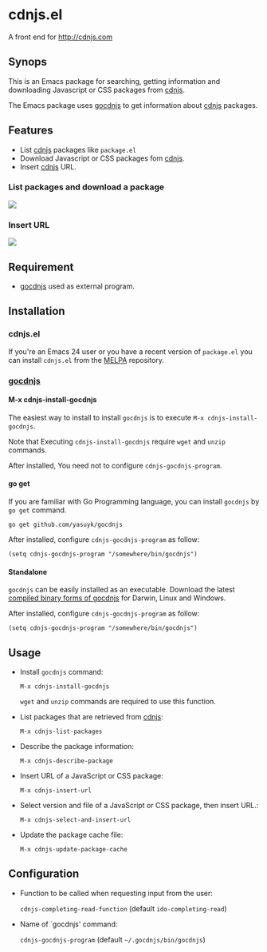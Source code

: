 cdnjs.el
========

A front end for http://cdnjs.com

## Synops

This is an Emacs package for searching, getting information and
downloading Javascript or CSS packages from [cdnjs].

The Emacs package uses [gocdnjs] to get information about [cdnjs] packages.

## Features

- List [cdnjs] packages like `package.el`
- Download Javascript or CSS packages fom [cdnjs].
- Insert [cdnjs] URL.

### List packages and download a package
![](https://raw.github.com/yasuyk/misc/master/cdnjs.el/demo-cdnjs-list-and-download.gif)

### Insert URL
![](https://raw.github.com/yasuyk/misc/master/cdnjs.el/demo-cdnjs-insert-url.gif)


## Requirement

- [gocdnjs] used as external program.

## Installation

### cdnjs.el

If you're an Emacs 24 user or you have a recent version of `package.el`
you can install `cdnjs.el` from the [MELPA](http://melpa.milkbox.net/) repository.

### [gocdnjs]

#### M-x cdnjs-install-gocdnjs

The easiest way to install to install `gocdnjs` is to execute `M-x cdnjs-install-gocdnjs`.

Note that Executing `cdnjs-install-gocdnjs` require `wget` and `unzip` commands.

After installed, You need not to configure `cdnjs-gocdnjs-program`.

#### go get

If you are familiar with Go Programming language, you can install `gocdnjs` by `go get` command.

`go get github.com/yasuyk/gocdnjs`

After installed, configure `cdnjs-gocdnjs-program` as follow:

    (setq cdnjs-gocdnjs-program "/somewhere/bin/gocdnjs")

#### Standalone

`gocdnjs` can be easily installed as an executable. Download the latest [compiled
binary forms of gocdnjs](https://github.com/yasuyk/gocdnjs/releases) for Darwin, Linux and Windows.

After installed, configure `cdnjs-gocdnjs-program` as follow:

    (setq cdnjs-gocdnjs-program "/somewhere/bin/gocdnjs")

## Usage

- Install `gocdnjs` command:

    `M-x cdnjs-install-gocdnjs`

    `wget` and `unzip` commands are required to use this function.

- List packages that are retrieved from [cdnjs]:

    `M-x cdnjs-list-packages`

- Describe the package information:

    `M-x cdnjs-describe-package`

- Insert URL of a JavaScript or CSS package:

    `M-x cdnjs-insert-url`

- Select version and file of a JavaScript or CSS package, then insert URL.:

    `M-x cdnjs-select-and-insert-url`

- Update the package cache file:

    `M-x cdnjs-update-package-cache`


## Configuration

- Function to be called when requesting input from the user:

    `cdnjs-completing-read-function` (default `ido-completing-read`)

- Name of `gocdnjs' command:

    `cdnjs-gocdnjs-program` (default `~/.gocdnjs/bin/gocdnjs`)

[cdnjs]:http://cdnjs.com
[gocdnjs]:https://github.com/yasuyk/gocdnjs
